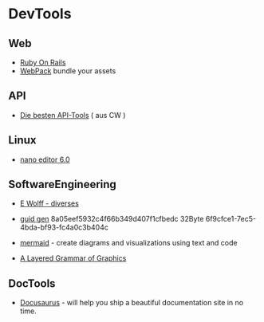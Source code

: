 # DevTools

## Web
- [Ruby On Rails](https://rubyonrails.org/)
- [WebPack](https://webpack.js.org/) bundle your assets

## API
- [Die besten API-Tools](https://www.computerwoche.de/a/die-15-besten-schnittstellen-tools,3552393) ( aus CW )

## Linux
- [nano editor 6.0](https://www.nano-editor.org)

## SoftwareEngineering

- [E Wolff - diverses](https://ewolff.com/)
- [guid gen](https://www.guidgenerator.com/online-guid-generator.aspx) 8a05eef5932c4f66b349d407f1cfbedc 32Byte 6f9cfce1-7ec5-4bda-bf93-fc4a0c3b404c

- [mermaid](https://mermaid-js.github.io/mermaid/) - create diagrams and visualizations using text and code

- [A Layered Grammar of Graphics](https://byrneslab.net/classes/biol607/readings/wickham_layered-grammar.pdf)

## DocTools

- [Docusaurus](https://docusaurus.io/docs) - will help you ship a beautiful documentation site in no time.

